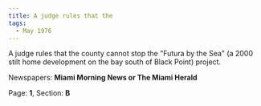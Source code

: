 ```yaml
---  
title: A judge rules that the  
tags:  
  - May 1976  
---  
```

  
A judge rules that the county cannot stop the "Futura by the Sea" (a 2000 stilt home development on the bay south of Black Point) project.  
  
Newspapers: **Miami Morning News or The Miami Herald**  
  
Page: **1**, Section: **B** 
